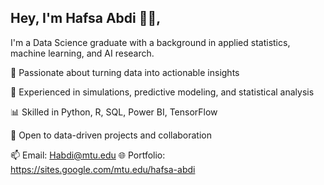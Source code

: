 ## Hey, I'm Hafsa Abdi 👋🏾, 


I'm a Data Science graduate with a background in applied statistics, machine learning, and AI research.

🧠 Passionate about turning data into actionable insights

🧪 Experienced in simulations, predictive modeling, and statistical analysis

📊 Skilled in Python, R, SQL, Power BI, TensorFlow

🤝 Open to data-driven projects and collaboration

📫 Email: Habdi@mtu.edu
🌐 Portfolio: https://sites.google.com/mtu.edu/hafsa-abdi

